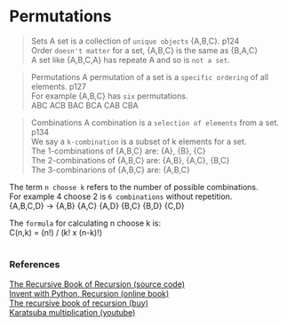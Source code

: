 # Permutations

> Sets
A set is a collection of `unique objects` {A,B,C}. p124  
Order `doesn't matter` for a set, {A,B,C} is the same as {B,A,C}  
A set like {A,B,C,A} has repeate A and so is `not a set`.  

> Permutations
A permutation of a set is a `specific ordering` of all elements. p127  
For example {A,B,C} has `six` permutations.  
ABC ACB BAC BCA CAB CBA  

> Combinations
A combination is a `selection of elements` from a set. p134  
We say a `k-combination` is a subset of k elements for a set.  
The 1-combinations of {A,B,C} are: {A}, {B}, {C}  
The 2-combinations of {A,B,C} are: {A,B}, {A,C}, {B,C}  
The 3-combinarions of {A,B,C} are: {A,B,C}  

The term `n choose k` refers to the number of possible combinations.  
For example 4 choose 2 is `6 combinations` without repetition.   
{A,B,C,D} -> {A,B} {A,C} {A,D} {B,C} {B,D} {C,D}  

The `formula` for calculating n choose k is:  
C(n,k) = (n!) / (k! x (n-k)!)  

# 

### References

[The Recursive Book of Recursion (source code)](https://github.com/asweigart/the-recursive-book-of-recursion)  
[Invent with Python, Recursion (online book)](https://inventwithpython.com/recursion/)  
[The recursive book of recursion (buy)](https://www.amazon.com/gp/product/B09BKL34VL)  
[Karatsuba multiplication (youtube)](https://www.youtube.com/watch?v=cCKOl5li6YM&ab_channel=Nemean)